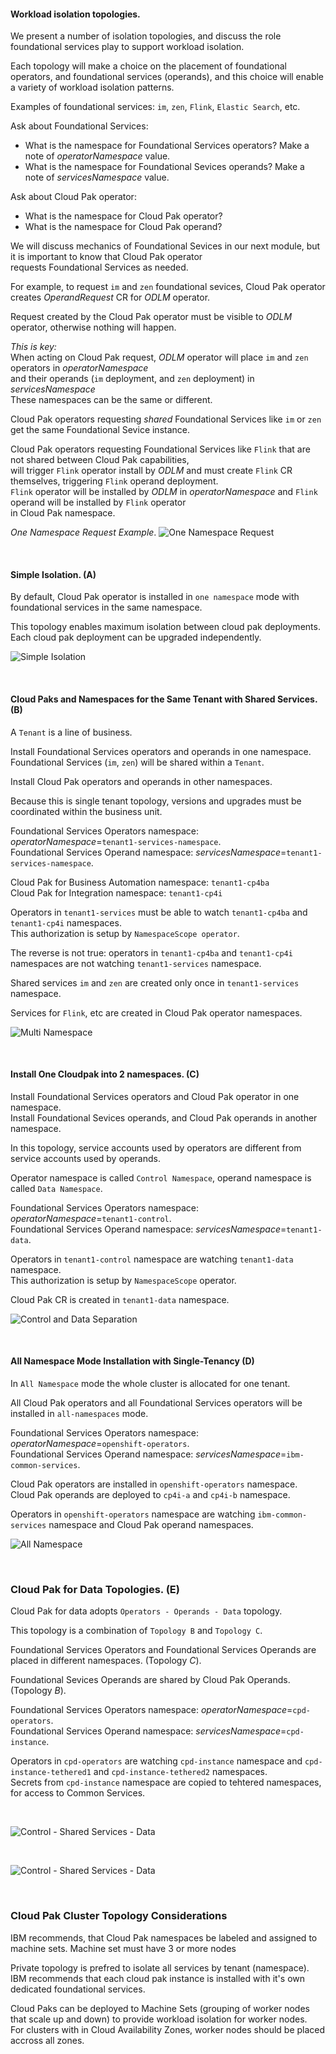 #### Workload isolation topologies.
We present a number of isolation topologies, and discuss the role foundational services play to support workload isolation.<br/>

Each topology will make a choice on the placement of foundational operators, and foundational services (operands), and this choice will enable a variety of workload isolation patterns.<br/>

Examples of foundational services: `im`, `zen`, `Flink`, `Elastic Search`, etc.<br/>

Ask about Foundational Services:<br/>
- What is the namespace for Foundational Services operators? Make a note of *operatorNamespace* value.<br/>
- What is the namespace for Foundational Sevices operands? Make a note of *servicesNamespace* value.<br/>

Ask about Cloud Pak operator:
- What is the namespace for Cloud Pak operator?
- What is the namespace for Cloud Pak operand?

We will discuss mechanics of Foundational Sevices in our next module, but it is important to know that Cloud Pak operator<br/>
requests Foundational Services as needed.<br/>

For example, to request `im` and `zen` foundational sevices, Cloud Pak operator creates *OperandRequest* CR for *ODLM* operator.<br/>

Request created by the Cloud Pak operator must be visible to *ODLM* operator, otherwise nothing will happen.<br/>

*This is key:*<br/>
When acting on Cloud Pak request, *ODLM* operator will place `im` and `zen` operators in *operatorNamespace*<br/>
and their operands (`im` deployment, and `zen` deployment) in *servicesNamespace*<br/>
These namespaces can be the same or different.<br/>

Cloud Pak operators requesting *shared* Foundational Services like `im` or `zen` get the same Foundational Sevice instance.<br/>

Cloud Pak operators requesting Foundational Services like `Flink` that are not shared between Cloud Pak capabilities,<br/>
will trigger `Flink` operator install by *ODLM* and must create `Flink` CR themselves, triggering `Flink` operand deployment.<br/>
`Flink` operator will be installed by *ODLM* in *operatorNamespace* and `Flink` operand will be installed by `Flink` operator<br/>
in Cloud Pak namespace.<br/>

*One Namespace Request Example*.
![One Namespace Request](./images/1-namespace-request.drawio.png)

<br/>

#### Simple Isolation. (A)
By default, Cloud Pak operator is installed in `one namespace` mode with foundational services in the same namespace.<br/>

This topology enables maximum isolation between cloud pak deployments. Each cloud pak deployment can be upgraded independently.<br/>

![Simple Isolation](./images/2-namespace-request.drawio.png)

<br/>

#### Cloud Paks and Namespaces for the Same Tenant with Shared Services. (B)
A `Tenant` is a line of business.<br/> 

Install Foundational Services operators and operands in one namespace.<br/>
Foundational Services (`im`, `zen`) will be shared within a `Tenant`.<br/>

Install Cloud Pak operators and operands in other namespaces.<br/>

Because this is single tenant topology, versions and upgrades must be coordinated within the business unit.<br/>

Foundational Services Operators namespace: *operatorNamespace*=`tenant1-services-namespace`.<br/>
Foundational Services Operand namespace: *servicesNamespace*=`tenant1-services-namespace`.<br/>

Cloud Pak for Business Automation namespace: `tenant1-cp4ba`<br/>
Cloud Pak for Integration namespace: `tenant1-cp4i`<br/>

Operators in `tenant1-services` must be able to watch `tenant1-cp4ba` and `tenant1-cp4i` namespaces.<br/>
This authorization is setup by `NamespaceScope operator`.<br/>

The reverse is not true: operators in `tenant1-cp4ba` and `tenant1-cp4i` namespaces are not watching `tenant1-services` namespace.<br/>

Shared services `im` and `zen` are created only once in `tenant1-services` namespace.<br/>

Services for `Flink`, etc are created in Cloud Pak operator namespaces.<br/>

![Multi Namespace](./images/multi-namespacesx.drawio.png)

<br/>

#### Install One Cloudpak into 2 namespaces. (C)
Install Foundational Services operators and Cloud Pak operator in one namespace.<br/>
Install Foundational Sevices operands, and Cloud Pak operands in another namespace.<br/>

In this topology, service accounts used by operators are different from service accounts used by operands.<br/>

Operator namespace is called `Control Namespace`, operand namespace is called `Data Namespace`.<br/>

Foundational Services Operators namespace: *operatorNamespace*=`tenant1-control`.<br/>
Foundational Services Operand namespace: *servicesNamespace*=`tenant1-data`.<br/>

Operators in `tenant1-control` namespace are watching `tenant1-data` namespace.<br/>
This authorization is setup by `NamespaceScope` operator.<br/>

Cloud Pak CR is created in `tenant1-data` namespace.<br/>

![Control and Data Separation](./images/control-data-separation.drawio.png)

<br/>

#### All Namespace Mode Installation with Single-Tenancy (D)
In `All Namespace` mode the whole cluster is allocated for one tenant.<br/>

All Cloud Pak operators and all Foundational Services operators will be installed in `all-namespaces` mode.<br/>

Foundational Services Operators namespace: *operatorNamespace*=`openshift-operators`.<br/>
Foundational Services Operand namespace: *servicesNamespace*=`ibm-common-services`.<br/>

Cloud Pak operators are installed in `openshift-operators` namespace.<br/>
Cloud Pak operands are deployed to `cp4i-a` and `cp4i-b` namespace.<br/>

Operators in `openshift-operators` namespace are watching `ibm-common-services` namespace and Cloud Pak operand namespaces.<br/>

![All Namespace](./images/allnamespacesst.drawio.png)

<br/>

### Cloud Pak for Data Topologies. (E)
Cloud Pak for data adopts `Operators - Operands - Data` topology.<br/>

This topology is a combination of `Topology B` and `Topology C`.<br/>

Foundational Services Operators and Foundational Services Operands are placed in different namespaces. (Topology *C*).<br/>

Foundational Sevices Operands are shared by Cloud Pak Operands. (Topology *B*).<br/>

Foundational Services Operators namespace: *operatorNamespace*=`cpd-operators`.<br/>
Foundational Services Operand namespace: *servicesNamespace*=`cpd-instance`.<br/>

Operators in `cpd-operators` are watching `cpd-instance` namespace and `cpd-instance-tethered1` and `cpd-instance-tethered2` namespaces.<br/>
Secrets from `cpd-instance` namespace are copied to tehtered namespaces, for access to Common Services.<br/>

<br/>

![Control - Shared Services - Data](./images/cp4dataTopology.drawio.png)

<br/>

![Control - Shared Services - Data](./images/cp4d-private-topology-detailed.svg)

<br/>

### Cloud Pak Cluster Topology Considerations
IBM recommends, that Cloud Pak namespaces be labeled and assigned to machine sets. Machine set must have 3 or more nodes<br/>

Private topology is prefred to isolate all services by tenant (namespace).<br/>
IBM recommends that each cloud pak instance is installed with it's own dedicated foundational services.<br/>

Cloud Paks can be deployed to Machine Sets (grouping of worker nodes that scale up and down) to provide workload isolation for worker nodes.<br/> 
For clusters with in Cloud Availability Zones, worker nodes should be placed accross all zones.<br/>
